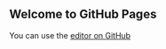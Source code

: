 ## Welcome to GitHub Pages

You can use the [editor on GitHub](https://github.com/ThiagoSS1/AR-ar.js/edit/gh-pages/index.md) 
